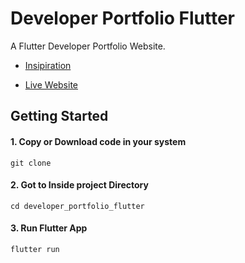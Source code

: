 # Developer Portfolio Flutter

A Flutter Developer Portfolio Website.

- [Insipiration](https://www.behance.net/gallery/124943121/Portfolio?tracking_source=search_projects%7Cportfolio%20designer&)

- [Live Website](https://nigam000.github.io/)

## Getting Started

#### 1. Copy or Download code in your system

```
git clone 
```

#### 2. Got to Inside project Directory

```
cd developer_portfolio_flutter
```

#### 3. Run Flutter App

```
flutter run
```

